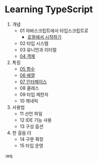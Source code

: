 
# Learning TypeScript

1. 개념
    * 01 자바스크립트에서 타입스크립트로
        * [로컬에서 시작하기](ch-01/sect-5/README.md)
    * 02 타입 시스템
    * 03 유니언과 리터럴
    * [04 객체](ex-04.ts)
1. 특징
    * [05 함수](ex-05.ts)
    * [06 배열](ex-06.ts)
    * [07 인터페이스](ex-07.ts)
    * 08 클래스
    * 09 타입 제한자
    * 10 제네릭
1. 사용법
    * 11 선언 파일
    * 12 IDE 기능 사용
    * 13 구성 옵션
1. 한 걸음 더
    * 14 구문 확장
    * 15 타입 운영

:wq